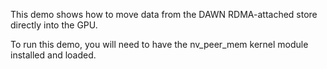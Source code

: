 This demo shows how to move data from the DAWN RDMA-attached store
directly into the GPU.

To run this demo, you will need to have the nv_peer_mem kernel module
installed and loaded.